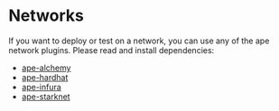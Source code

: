 # Networks




If you want to deploy or test on a network, you can use any of the ape network plugins.
Please read and install dependencies: 
-   [ape-alchemy](https://github.com/ApeWorX/ape-alchemy)
-   [ape-hardhat](https://github.com/ApeWorX/ape-hardhat)
-   [ape-infura](https://github.com/ApeWorX/ape-infura)
-   [ape-starknet](https://github.com/ApeWorX/ape-starknet)
